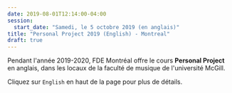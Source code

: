 ```yaml
---
date: 2019-08-01T12:14:00-04:00
session:
  start_date: "Samedi, le 5 octobre 2019 (en anglais)"
title: "Personal Project 2019 (English) - Montreal"
draft: true
---
```


Pendant l'année 2019-2020, FDE Montréal offre le cours **Personal Project** en
anglais, dans les locaux de la faculté de musique de l'université McGill.

Cliquez sur `English` en haut de la page pour plus de détails.
